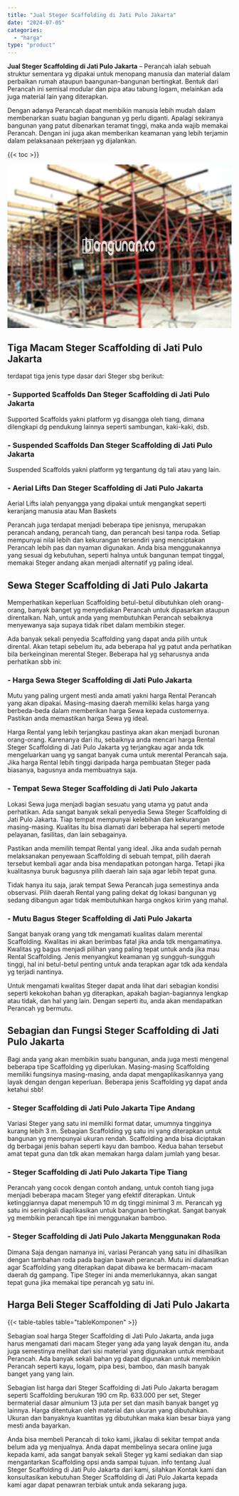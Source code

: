 ```yaml
---
title: "Jual Steger Scaffolding di Jati Pulo Jakarta"
date: "2024-07-05"
categories: 
  - "harga"
type: "product"
---
```


**Jual Steger Scaffolding di Jati Pulo Jakarta** – Perancah ialah sebuah struktur sementara yg dipakai untuk menopang manusia dan material dalam perbaikan rumah ataupun baangunan-bangunan bertingkat. Bentuk dari Perancah ini semisal modular dan pipa atau tabung logam, melainkan ada juga material lain yang diterapkan.

Dengan adanya Perancah dapat membikin manusia lebih mudah dalam membenarkan suatu bagian bangunan yg perlu diganti. Apalagi sekiranya bangunan yang patut dibenarkan teramat tinggi, maka anda wajib memakai Perancah. Dengan ini juga akan memberikan keamanan yang lebih terjamin dalam pelaksanaan pekerjaan yg dijalankan.

{{< toc >}}

![Jual Steger Scaffolding di Jati Pulo Jakarta](/images/sewa-scaffolding-steger-21.png)

## Tiga Macam Steger Scaffolding di Jati Pulo Jakarta

terdapat tiga jenis type dasar dari Steger sbg berikut:

### \- Supported Scaffolds Dan Steger Scaffolding di Jati Pulo Jakarta

Supported Scaffolds yakni platform yg disangga oleh tiang, dimana dilengkapi dg pendukung lainnya seperti sambungan, kaki-kaki, dsb.

### \- Suspended Scaffolds Dan Steger Scaffolding di Jati Pulo Jakarta

Suspended Scaffolds yakni platform yg tergantung dg tali atau yang lain.

### \- Aerial Lifts Dan Steger Scaffolding di Jati Pulo Jakarta

Aerial Lifts ialah penyangga yang dipakai untuk mengangkat seperti keranjang manusia atau Man Baskets

Perancah juga terdapat menjadi beberapa tipe jenisnya, merupakan perancah andang, perancah tiang, dan perancah besi tanpa roda. Setiap mempunyai nilai lebih dan kekurangan tersendiri yang menciptakan Perancah lebih pas dan nyaman digunakan. Anda bisa menggunakannya yang sesuai dg kebutuhan, seperti halnya untuk bangunan tempat tinggal, memakai Steger andang akan menjadi alternatif yg paling ideal.

## Sewa Steger Scaffolding di Jati Pulo Jakarta

Memperhatikan keperluan Scaffolding betul-betul dibutuhkan oleh orang-orang, banyak banget yg menyediakan Perancah untuk dipasarkan ataupun direntalkan. Nah, untuk anda yang membutuhkan Perancah sebaiknya menyewanya saja supaya tidak ribet dalam membikin steger.

Ada banyak sekali penyedia Scaffolding yang dapat anda pilih untuk dirental. Akan tetapi sebelum itu, ada beberapa hal yg patut anda perhatikan bila berkeinginan merental Steger. Beberapa hal yg seharusnya anda perhatikan sbb ini:

### \- Harga Sewa Steger Scaffolding di Jati Pulo Jakarta

Mutu yang paling urgent mesti anda amati yakni harga Rental Perancah yang akan dipakai. Masing-masing daerah memiliki kelas harga yang berbeda-beda dalam memberikan harga Sewa kepada customernya. Pastikan anda memastikan harga Sewa yg ideal.

Harga Rental yang lebih terjangkau pastinya akan akan menjadi buronan orang-orang. Karenanya dari itu, sebaiknya anda mencari harga Rental Steger Scaffolding di Jati Pulo Jakarta yg terjangkau agar anda tdk mengeluarkan uang yg sangat banyak cuma untuk merental Perancah saja. Jika harga Rental lebih tinggi daripada harga pembuatan Steger pada biasanya, bagusnya anda membuatnya saja.

### \- Tempat Sewa Steger Scaffolding di Jati Pulo Jakarta

Lokasi Sewa juga menjadi bagian sesuatu yang utama yg patut anda perhatikan. Ada sangat banyak sekali penyedia Sewa Steger Scaffolding di Jati Pulo Jakarta. Tiap tempat mempunyai kelebihan dan kekurangan masing-masing. Kualitas itu bisa diamati dari beberapa hal seperti metode pelayanan, fasilitas, dan lain sebagainya.

Pastikan anda memilih tempat Rental yang ideal. Jika anda sudah pernah melaksanakan penyewaan Scaffolding di sebuah tempat, pilih daerah tersebut kembali agar anda bisa mendapatkan potongan harga. Tetapi jika kualitasnya buruk bagusnya pilih daerah lain saja agar lebih tepat guna.

Tidak hanya itu saja, jarak tempat Sewa Perancah juga semestinya anda observasi. Pilih daerah Rental yang paling dekat dg lokasi bangunan yg sedang dibangun agar tidak membutuhkan harga ongkos kirim yang mahal.

### \- Mutu Bagus Steger Scaffolding di Jati Pulo Jakarta

Sangat banyak orang yang tdk mengamati kualitas dalam merental Scaffolding. Kwalitas ini akan berimbas fatal jika anda tdk mengamatinya. Kwalitas yg bagus menjadi pilihan yang paling tepat untuk anda jika mau Rental Scaffolding. Jenis menyangkut keamanan yg sungguh-sungguh tinggi, hal ini betul-betul penting untuk anda terapkan agar tdk ada kendala yg terjadi nantinya.

Untuk mengamati kwalitas Steger dapat anda lihat dari sebagian kondisi seperti kekokohan bahan yg diterapkan, apakah bagian-bagiannya lengkap atau tidak, dan hal yang lain. Dengan seperti itu, anda akan mendapatkan Perancah yg bermutu.

## Sebagian dan Fungsi Steger Scaffolding di Jati Pulo Jakarta

Bagi anda yang akan membikin suatu bangunan, anda juga mesti mengenal beberapa tipe Scaffolding yg diperlukan. Masing-masing Scaffolding memiliki fungsinya masing-masing, anda dapat mengaplikasikannya yang layak dengan dengan keperluan. Beberapa jenis Scaffolding yg dapat anda ketahui sbb!

### \- Steger Scaffolding di Jati Pulo Jakarta Tipe Andang

Variasi Steger yang satu ini memiliki format datar, umumnya tingginya kurang lebih 3 m. Sebagian Scaffolding yg satu ini yang diterapkan untuk bangunan yg mempunyai ukuran rendah. Scaffolding anda bisa diciptakan dg berbagai jenis bahan seperti kayu dan bamboo. Kedua bahan tersebut amat tepat guna dan tdk akan memakan harga dalam jumlah yang besar.

### \- Steger Scaffolding di Jati Pulo Jakarta Tipe Tiang

Perancah yang cocok dengan contoh andang, untuk contoh tiang juga menjadi beberapa macam Steger yang efektif diterapkan. Untuk ketinggiannya dapat menempuh 10 m dg tinggi minimal 3 m. Perancah yg satu ini seringkali diaplikasikan untuk bangunan bertingkat. Sangat banyak yg membikin perancah tipe ini menggunakan bamboo.

### \- Steger Scaffolding di Jati Pulo Jakarta Menggunakan Roda

Dimana Saja dengan namanya ini, variasi Perancah yang satu ini dihasilkan dengan tambahan roda pada bagian bawah perancah. Mutu ini dialamatkan agar Scaffolding yang diterapkan dapat dibawa ke bermacam-macam daerah dg gampang. Tipe Steger ini anda memerlukannya, akan sangat tepat guna jika memakai tipe perancah yg satu ini.

## Harga Beli Steger Scaffolding di Jati Pulo Jakarta

{{< table-tables table="tableKomponen" >}}

Sebagian soal harga Steger Scaffolding di Jati Pulo Jakarta, anda juga harus mengamati dari macam Steger yang ada yang layak dengan itu, anda juga semestinya melihat dari sisi material yang digunakan untuk membaut Perancah. Ada banyak sekali bahan yg dapat digunakan untuk membikin Perancah seperti kayu, logam, pipa besi, bamboo, dan masih banyak banget yang yang lain.

Sebagian list harga dari Steger Scaffolding di Jati Pulo Jakarta beragam seperti Scaffolding berukuran 190 cm Rp. 633.000 per set, Steger bermaterial dasar almunium 13 juta per set dan masih banyak banget yg lainnya. Harga ditentukan oleh material dan ukuran yang dibutuhkan. Ukuran dan banyaknya kuantitas yg dibutuhkan maka kian besar biaya yang mesti anda bayarkan.

Anda bisa membeli Perancah di toko kami, jikalau di sekitar tempat anda belum ada yg menjualnya. Anda dapat membelinya secara online juga kepada kami, ada sangat banyak sekali Steger yg kami sediakan dan siap mengantarkan Scaffolding opsi anda sampai tujuan. info tentang Jual Steger Scaffolding di Jati Pulo Jakarta dari kami, silahkan Kontak kami dan konsultasikan kebutuhan Steger Scaffolding di Jati Pulo Jakarta kepada kami agar dapat penawran terbiak untuk anda sekarang juga.

